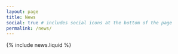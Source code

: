 ```yaml
---
layout: page
title: News
social: true # includes social icons at the bottom of the page
permalink: /news/
---
```


{% include news.liquid %}
